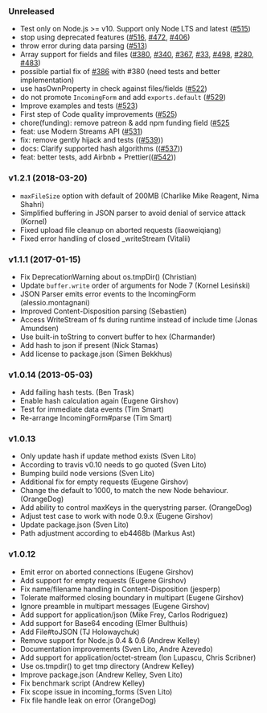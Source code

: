 
### Unreleased

 * Test only on Node.js >= v10. Support only Node LTS and latest ([#515](https://github.com/node-formidable/node-formidable/pull/515))
 * stop using deprecated features ([#516](https://github.com/node-formidable/node-formidable/pull/516), [#472](https://github.com/node-formidable/node-formidable/issues/472), [#406](https://github.com/node-formidable/node-formidable/issues/406))
 * throw error during data parsing ([#513](https://github.com/node-formidable/node-formidable/pull/513))
 * Array support for fields and files ([#380](https://github.com/node-formidable/node-formidable/pull/380), [#340](https://github.com/node-formidable/node-formidable/pull/340), [#367](https://github.com/node-formidable/node-formidable/pull/367), [#33](https://github.com/node-formidable/node-formidable/issues/33), [#498](https://github.com/node-formidable/node-formidable/issues/498), [#280](https://github.com/node-formidable/node-formidable/issues/280), [#483](https://github.com/node-formidable/node-formidable/issues/483))
 * possible partial fix of [#386](https://github.com/node-formidable/node-formidable/pull/386) with #380 (need tests and better implementation)
 * use hasOwnProperty in check against files/fields ([#522](https://github.com/node-formidable/node-formidable/pull/522))
 * do not promote `IncomingForm` and add `exports.default` ([#529](https://github.com/node-formidable/node-formidable/pull/529))
 * Improve examples and tests ([#523](https://github.com/node-formidable/node-formidable/pull/523))
 * First step of Code quality improvements ([#525](https://github.com/node-formidable/node-formidable/pull/525))
 * chore(funding): remove patreon & add npm funding field ([#525](https://github.com/node-formidable/node-formidable/pull/532)
 * feat: use Modern Streams API ([#531](https://github.com/node-formidable/node-formidable/pull/531))
 * fix: remove gently hijack and tests (([#539](https://github.com/node-formidable/node-formidable/pull/539)))
 * docs: Clarify supported hash algorithms (([#537](https://github.com/node-formidable/node-formidable/pull/537)))
 * feat: better tests, add Airbnb + Prettier(([#542](https://github.com/node-formidable/node-formidable/pull/542)))

### v1.2.1 (2018-03-20)

 * `maxFileSize` option with default of 200MB (Charlike Mike Reagent, Nima Shahri)
 * Simplified buffering in JSON parser to avoid denial of service attack (Kornel)
 * Fixed upload file cleanup on aborted requests (liaoweiqiang)
 * Fixed error handling of closed _writeStream (Vitalii)

### v1.1.1 (2017-01-15)

 * Fix DeprecationWarning about os.tmpDir() (Christian)
 * Update `buffer.write` order of arguments for Node 7 (Kornel Lesiński)
 * JSON Parser emits error events to the IncomingForm (alessio.montagnani)
 * Improved Content-Disposition parsing (Sebastien)
 * Access WriteStream of fs during runtime instead of include time (Jonas Amundsen)
 * Use built-in toString to convert buffer to hex (Charmander)
 * Add hash to json if present (Nick Stamas)
 * Add license to package.json (Simen Bekkhus)

### v1.0.14 (2013-05-03)

* Add failing hash tests. (Ben Trask)
* Enable hash calculation again (Eugene Girshov)
* Test for immediate data events (Tim Smart)
* Re-arrange IncomingForm#parse (Tim Smart)

### v1.0.13

* Only update hash if update method exists (Sven Lito)
* According to travis v0.10 needs to go quoted (Sven Lito)
* Bumping build node versions (Sven Lito)
* Additional fix for empty requests (Eugene Girshov)
* Change the default to 1000, to match the new Node behaviour. (OrangeDog)
* Add ability to control maxKeys in the querystring parser. (OrangeDog)
* Adjust test case to work with node 0.9.x (Eugene Girshov)
* Update package.json (Sven Lito)
* Path adjustment according to eb4468b (Markus Ast)

### v1.0.12

* Emit error on aborted connections (Eugene Girshov)
* Add support for empty requests (Eugene Girshov)
* Fix name/filename handling in Content-Disposition (jesperp)
* Tolerate malformed closing boundary in multipart (Eugene Girshov)
* Ignore preamble in multipart messages (Eugene Girshov)
* Add support for application/json (Mike Frey, Carlos Rodriguez)
* Add support for Base64 encoding (Elmer Bulthuis)
* Add File#toJSON (TJ Holowaychuk)
* Remove support for Node.js 0.4 & 0.6 (Andrew Kelley)
* Documentation improvements (Sven Lito, Andre Azevedo)
* Add support for application/octet-stream (Ion Lupascu, Chris Scribner)
* Use os.tmpdir() to get tmp directory (Andrew Kelley)
* Improve package.json (Andrew Kelley, Sven Lito)
* Fix benchmark script (Andrew Kelley)
* Fix scope issue in incoming_forms (Sven Lito)
* Fix file handle leak on error (OrangeDog)
